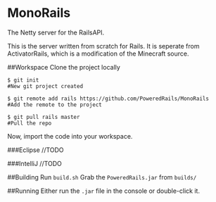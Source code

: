 # MonoRails
The Netty server for the RailsAPI.

This is the server written from scratch for Rails. It is seperate from ActivatorRails, which is a modification of the Minecraft source.

##Workspace
Clone the project locally
```shell
$ git init
#New git project created

$ git remote add rails https://github.com/PoweredRails/MonoRails
#Add the remote to the project

$ git pull rails master
#Pull the repo
```

Now, import the code into your workspace.

###Eclipse
//TODO

###IntelliJ
//TODO

##Building
Run `build.sh`
Grab the `PoweredRails.jar` from `builds/`

##Running
Either run the `.jar` file in the console or double-click it.
